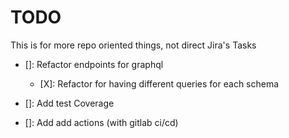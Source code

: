 # TODO

This is for more repo oriented things, not direct Jira's Tasks

- []: Refactor endpoints for graphql
  - [X]: Refactor for having different queries for each schema

- []: Add test Coverage
- []: Add add actions (with gitlab ci/cd)
